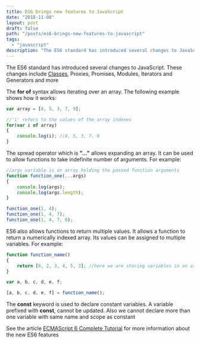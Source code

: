 ```yaml
---
title: ES6 brings new features to JavaScript
date: "2018-11-08"
layout: post
draft: false
path: "/posts/es6-brings-new-features-to-javascript"
tags:
  - "javascript"
description: "The ES6 standard has introduced several changes to JavaScript. These changes include Classes, Proxies, Promises, Modules, Iterators and Generators and more"
---
```


The ES6 standard has introduced several changes to JavaScript. These changes include [Classes](/research/all/using-classes-and-objects-in-javascript), Proxies, Promises, Modules, Iterators and Generators and more

The **for of** syntax allows iterating over an array. The following example shows how it works:

```js
var array = [4, 5, 3, 7, 9];

//'i' refers to the values of the array indexes
for(var i of array)
{
    console.log(i); //4, 5, 3, 7, 9
}
```

The spread operator which is **"..."** allows expanding an array. It can be used to allow functions to take indefinite number of arguments. For example:

```js
//args variable is an array holding the passed function arguments
function function_one(...args)
{   
    console.log(args);
    console.log(args.length);
}

function_one(1, 4);
function_one(1, 4, 7);
function_one(1, 4, 7, 0);
```

ES6 also allows functions to return multiple values. It allows a function to return a numerically indexed array. Its values can be assigned to multiple variables. For example:

```js
function function_name()
{
    return [6, 2, 3, 4, 5, 3]; //here we are storing variables in an array and returning the array
}

var a, b, c, d, e, f;

[a, b, c, d, e, f] = function_name();
```

The **const** keyword is used to declare constant variables. A variable prefixed with **const**, cannot be updated. Also we cannot declare more than one variable with same name and scope as constant

See the article [ECMAScript 6 Complete Tutorial](http://qnimate.com/post-series/ecmascript-6-complete-tutorial/) for more information about the new ES6 features
